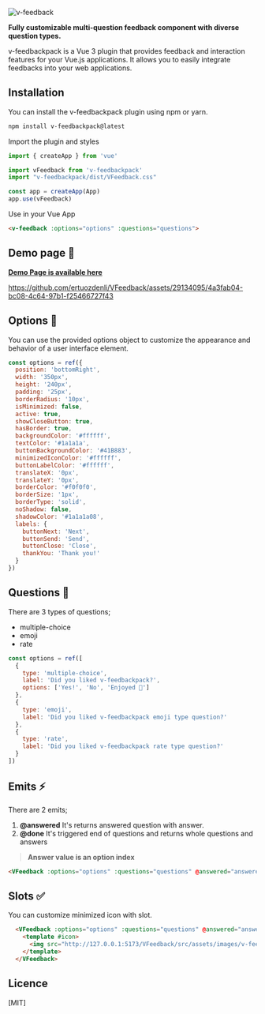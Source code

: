 
![v-feedback](https://raw.githubusercontent.com/ertuozdenli/VFeedbackpack/5fd7a285be3c01bcf7037bd5d0ad7f5f4d056a19/src/assets/images/v-feedback-logo.svg)

**Fully customizable multi-question feedback component with diverse question types.**

v-feedbackpack is a Vue 3 plugin that provides feedback and interaction features for your Vue.js applications. It allows you to easily integrate feedbacks into your web applications.

## Installation

You can install the v-feedbackpack plugin using npm or yarn.

```bash
npm install v-feedbackpack@latest
```

Import the plugin and styles

```javascript
import { createApp } from 'vue'

import vFeedback from 'v-feedbackpack'
import "v-feedbackpack/dist/VFeedback.css"

const app = createApp(App)
app.use(vFeedback)
```



Use in your Vue App
```html
<v-feedback :options="options" :questions="questions">
```
## Demo page 🚀
**[Demo Page is available here](https://ertuozdenli.github.io/VFeedbackpack/)**

https://github.com/ertuozdenli/VFeedback/assets/29134095/4a3fab04-bc08-4c64-97b1-f25466727f43


## Options 🤩
You can use the provided options object to customize the appearance and behavior of a user interface element.
```javascript
const options = ref({
  position: 'bottomRight',
  width: '350px',
  height: '240px',
  padding: '25px',
  borderRadius: '10px',
  isMinimized: false,
  active: true,
  showCloseButton: true,
  hasBorder: true,
  backgroundColor: '#ffffff',
  textColor: '#1a1a1a',
  buttonBackgroundColor: '#41B883',
  minimizedIconColor: '#ffffff',
  buttonLabelColor: '#ffffff',
  translateX: '0px',
  translateY: '0px',
  borderColor: '#f0f0f0',
  borderSize: '1px',
  borderType: 'solid',
  noShadow: false,
  shadowColor: '#1a1a1a08',
  labels: {
    buttonNext: 'Next',
    buttonSend: 'Send',
    buttonClose: 'Close',
    thankYou: 'Thank you!'
  }
})
```

## Questions 🚀
There are 3 types of questions; 
 - multiple-choice
 - emoji
 - rate

```javascript
const options = ref([
  {
    type: 'multiple-choice',
    label: 'Did you liked v-feedbackpack?',
    options: ['Yes!', 'No', 'Enjoyed 🤩']
  },
  {
    type: 'emoji',
    label: 'Did you liked v-feedbackpack emoji type question?'
  },
  {
    type: 'rate',
    label: 'Did you liked v-feedbackpack rate type question?'
  }
])
```

## Emits ⚡️
There are 2 emits;
1. **@answered**
It's returns answered question with answer.
2. **@done**
It's triggered end of questions and returns whole questions and answers 

>**Answer value is an option index**

```html
<VFeedback :options="options" :questions="questions" @answered="answered" @done="done">
```

## Slots ✅
You can customize minimized icon with slot.

```html
  <VFeedback :options="options" :questions="questions" @answered="answered" @done="done">
    <template #icon>
      <img src="http://127.0.0.1:5173/VFeedback/src/assets/images/v-feedback-logo.svg" alt="Icon">
    </template>
  </VFeedback>
```

## Licence
[MIT]
